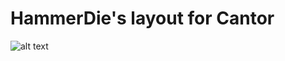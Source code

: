 # HammerDie's layout for Cantor
![alt text](https://github.com/adiezes/QMK_keymaps/blob/cantor/keymaps/hammerdie/KLE_cantor.jpg?raw=true)